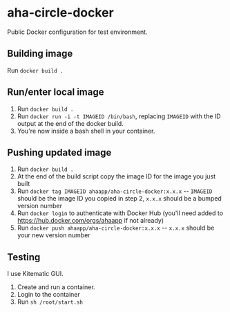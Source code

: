# aha-circle-docker

Public Docker configuration for test environment.

## Building image

Run `docker build .`

## Run/enter local image

1. Run `docker build .`
2. Run `docker run -i -t IMAGEID /bin/bash`, replacing `IMAGEID` with the ID output at the end of the docker build.
3. You're now inside a bash shell in your container.

## Pushing updated image

1. Run `docker build .`
2. At the end of the build script copy the image ID for the image you just built
3. Run `docker tag IMAGEID ahaapp/aha-circle-docker:x.x.x` -- `IMAGEID` should be the image ID you copied in step 2, `x.x.x` should be a bumped version number
4. Run `docker login` to authenticate with Docker Hub (you'll need added to https://hub.docker.com/orgs/ahaapp if not already)
5. Run `docker push ahaapp/aha-circle-docker:x.x.x` -- `x.x.x` should be your new version number

## Testing

I use Kitematic GUI.

1. Create and run a container.
2. Login to the container
3. Run `sh /root/start.sh`
